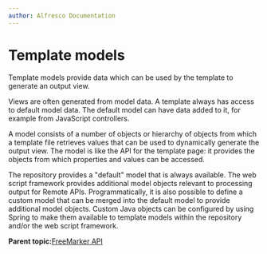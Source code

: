 ```yaml
---
author: Alfresco Documentation
---
```


# Template models

Template models provide data which can be used by the template to generate an output view.

Views are often generated from model data. A template always has access to default model data. The default model can have data added to it, for example from JavaScript controllers.

A model consists of a number of objects or hierarchy of objects from which a template file retrieves values that can be used to dynamically generate the output view. The model is like the API for the template page: it provides the objects from which properties and values can be accessed.

The repository provides a "default" model that is always available. The web script framework provides additional model objects relevant to processing output for Remote APIs. Programmatically, it is also possible to define a custom model that can be merged into the default model to provide additional model objects. Custom Java objects can be configured by using Spring to make them available to template models within the repository and/or the web script framework.

**Parent topic:**[FreeMarker API](../references/API-FreeMarker-intro.md)

